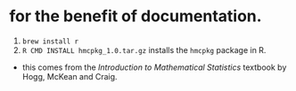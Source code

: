 # for the benefit of documentation.

1. `brew install r`
2. `R CMD INSTALL hmcpkg_1.0.tar.gz` installs the `hmcpkg` package in R.
  - this comes from the _Introduction to Mathematical Statistics_ textbook by Hogg, McKean and Craig.




